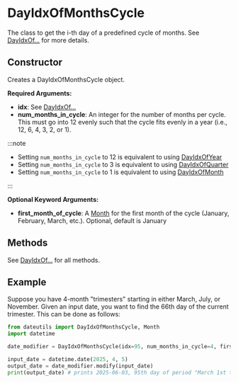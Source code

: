# DayIdxOfMonthsCycle

The class to get the i-th day of a predefined cycle of months. See [DayIdxOf...] for more details.

## Constructor

Creates a DayIdxOfMonthsCycle object.

**Required Arguments:**

- **idx**: See [DayIdxOf...]
- **num_months_in_cycle**: An integer for the number of months per cycle. This must go into 12 evenly such that the cycle fits evenly in a year (i.e., 12, 6, 4, 3, 2, or 1).

:::note

- Setting `num_months_in_cycle` to 12 is equivalent to using [DayIdxOfYear](./DayIdxOfYear)
- Setting `num_months_in_cycle` to 3 is equivalent to using [DayIdxOfQuarter](./DayIdxOfQuarter)
- Setting `num_months_in_cycle` to 1 is equivalent to using [DayIdxOfMonth](./DayIdxOfMonth)

:::

**Optional Keyword Arguments:**

- **first_month_of_cycle**: A [Month] for the first month of the cycle (January, February, March, etc.). Optional, default is January

## Methods

See [DayIdxOf...] for all methods.

## Example

Suppose you have 4-month "trimesters" starting in either March, July, or November. Given an input date, you want to find the 66th day of the current trimester. This can be done as follows:

```python
from dateutils import DayIdxOfMonthsCycle, Month
import datetime

date_modifier = DayIdxOfMonthsCycle(idx=95, num_months_in_cycle=4, first_month_of_cycle=Month.March)

input_date = datetime.date(2025, 4, 5)
output_date = date_modifier.modify(input_date)
print(output_date) # prints 2025-06-03, 95th day of period "March 1st to June 30th"
```


[Month]: ./Month
[DayIdxOf...]: ./DayIdxOf
